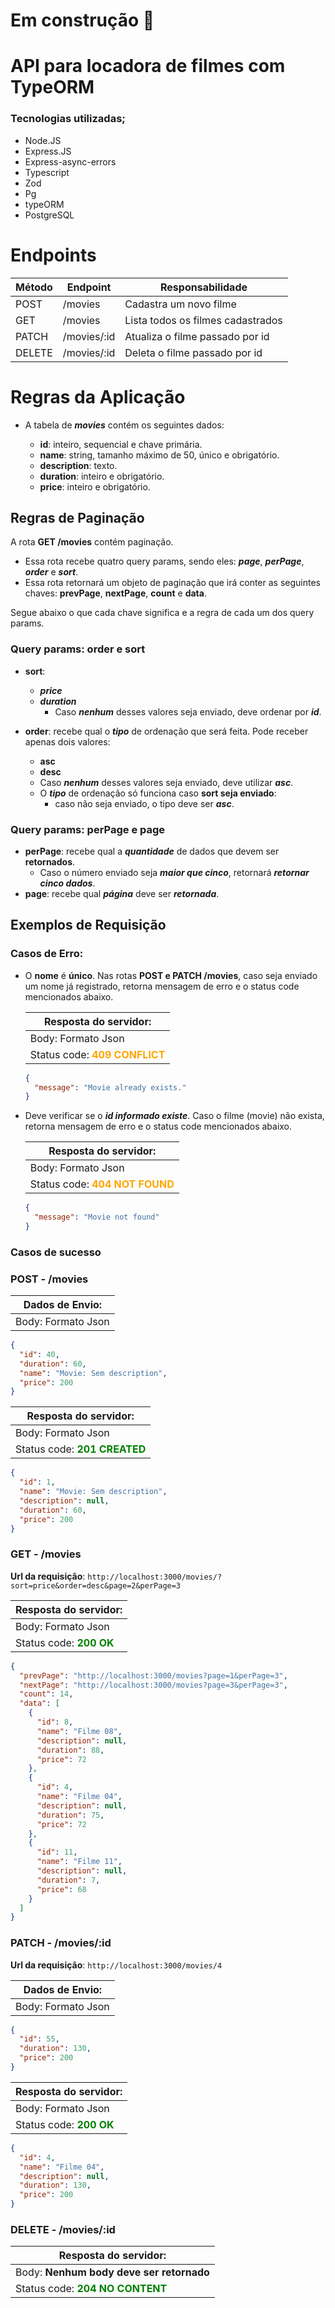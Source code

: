 # Em construção 🚧

# API para locadora de filmes com TypeORM

### Tecnologias utilizadas;

- Node.JS
- Express.JS
- Express-async-errors
- Typescript
- Zod
- Pg
- typeORM
- PostgreSQL

# Endpoints

| Método | Endpoint    | Responsabilidade                  |
| ------ | ----------- | --------------------------------- |
| POST   | /movies     | Cadastra um novo filme            |
| GET    | /movies     | Lista todos os filmes cadastrados |
| PATCH  | /movies/:id | Atualiza o filme passado por id   |
| DELETE | /movies/:id | Deleta o filme passado por id     |

# Regras da Aplicação

- A tabela de **_movies_** contém os seguintes dados:

  - **id**: inteiro, sequencial e chave primária.
  - **name**: string, tamanho máximo de 50, único e obrigatório.
  - **description**: texto.
  - **duration**: inteiro e obrigatório.
  - **price**: inteiro e obrigatório.

## **Regras de Paginação**

A rota **GET /movies** contém paginação.

- Essa rota recebe quatro query params, sendo eles: **_page_**, **_perPage_**, **_order_** e **_sort_**.
- Essa rota retornará um objeto de paginação que irá conter as seguintes chaves: **prevPage**, **nextPage**, **count** e **data**.

Segue abaixo o que cada chave significa e a regra de cada um dos query params.

### **Query params: order e sort**

- **sort**:

  - **_price_**
  - **_duration_**
    - Caso **_nenhum_** desses valores seja enviado, deve ordenar por **_id_**.

- **order**: recebe qual o **_tipo_** de ordenação que será feita. Pode receber apenas dois valores:
  - **asc**
  - **desc**
  - Caso **_nenhum_** desses valores seja enviado, deve utilizar **_asc_**.
  - O **_tipo_** de ordenação só funciona caso **sort seja enviado**:
    - caso não seja enviado, o tipo deve ser **_asc_**.

### **Query params: perPage e page**

- **perPage**: recebe qual a **_quantidade_** de dados que devem ser **retornados**.
  - Caso o número enviado seja **_maior que cinco_**, retornará **_retornar cinco dados_**.
- **page**: recebe qual **_página_** deve ser **_retornada_**.

## **Exemplos de Requisição**

### **Casos de Erro:**

- O **nome** é **único**. Nas rotas **POST e PATCH /movies**, caso seja enviado um nome já registrado, retorna mensagem de erro e o status code mencionados abaixo.

  | Resposta do servidor:                                 |
  | ----------------------------------------------------- |
  | Body: Formato Json                                    |
  | Status code: <b style="color:orange">409 CONFLICT</b> |

  ```json
  {
    "message": "Movie already exists."
  }
  ```

- Deve verificar se o **_id informado existe_**. Caso o filme (movie) não exista, retorna mensagem de erro e o status code mencionados abaixo.

  | Resposta do servidor:                                  |
  | ------------------------------------------------------ |
  | Body: Formato Json                                     |
  | Status code: <b style="color:orange">404 NOT FOUND</b> |

  ```json
  {
    "message": "Movie not found"
  }
  ```

### **Casos de sucesso**

### **POST - /movies**

| Dados de Envio:    |
| ------------------ |
| Body: Formato Json |

```json
{
  "id": 40,
  "duration": 60,
  "name": "Movie: Sem description",
  "price": 200
}
```

| Resposta do servidor:                               |
| --------------------------------------------------- |
| Body: Formato Json                                  |
| Status code: <b style="color:green">201 CREATED</b> |

```json
{
  "id": 1,
  "name": "Movie: Sem description",
  "description": null,
  "duration": 60,
  "price": 200
}
```

### **GET - /movies**

**Url da requisição**: `http://localhost:3000/movies/?sort=price&order=desc&page=2&perPage=3`

| Resposta do servidor:                          |
| ---------------------------------------------- |
| Body: Formato Json                             |
| Status code: <b style="color:green">200 OK</b> |

```json
{
  "prevPage": "http://localhost:3000/movies?page=1&perPage=3",
  "nextPage": "http://localhost:3000/movies?page=3&perPage=3",
  "count": 14,
  "data": [
    {
      "id": 8,
      "name": "Filme 08",
      "description": null,
      "duration": 88,
      "price": 72
    },
    {
      "id": 4,
      "name": "Filme 04",
      "description": null,
      "duration": 75,
      "price": 72
    },
    {
      "id": 11,
      "name": "Filme 11",
      "description": null,
      "duration": 7,
      "price": 68
    }
  ]
}
```

### **PATCH - /movies/:id**

**Url da requisição**: `http://localhost:3000/movies/4`

| Dados de Envio:    |
| ------------------ |
| Body: Formato Json |

```json
{
  "id": 55,
  "duration": 130,
  "price": 200
}
```

| Resposta do servidor:                          |
| ---------------------------------------------- |
| Body: Formato Json                             |
| Status code: <b style="color:green">200 OK</b> |

```json
{
  "id": 4,
  "name": "Filme 04",
  "description": null,
  "duration": 130,
  "price": 200
}
```

### **DELETE - /movies/:id**

| Resposta do servidor:                                  |
| ------------------------------------------------------ |
| Body: **Nenhum body deve ser retornado**               |
| Status code: <b style="color:green">204 NO CONTENT</b> |

```json

```
